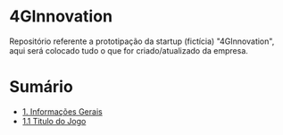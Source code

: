 # 4GInnovation
Repositório referente a prototipação da startup (fictícia) "4GInnovation", aqui será colocado tudo o que for criado/atualizado da empresa.

<h1>Sumário</h1>

- [1. Informações Gerais](https://github.com/giovannasantt/4GInnovation/wiki)
- [1.1 Titulo do Jogo](https://github.com/giovannasantt/4GInnovation/wiki/1.-Informa%C3%A7%C3%B5es-Gerais#:~:text=em%20primeira%20pessoa-,1.1.%20T%C3%ADtulo%20do%20Jogo,-%5BDica%3A%20Escolha%20um)

